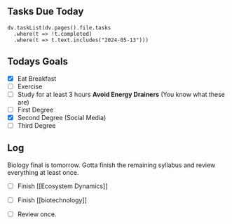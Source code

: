 ## Tasks Due Today
```dataviewjs
dv.taskList(dv.pages().file.tasks 
  .where(t => !t.completed)
  .where(t => t.text.includes("2024-05-13")))
```
## Todays Goals
- [x] Eat Breakfast
- [ ] Exercise
- [ ] Study for at least 3 hours
**Avoid Energy Drainers** (You know what these are)
- [ ] First Degree
- [x] Second Degree (Social Media)
- [ ] Third Degree

## Log
Biology final is tomorrow. Gotta finish the remaining syllabus and review everything at least once.

- [ ] Finish [[Ecosystem Dynamics]]
- [ ] Finish [[biotechnology]]

- [ ] Review once.
